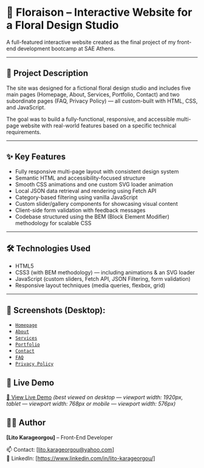# 🌸 Floraison – Interactive Website for a Floral Design Studio

A full-featured interactive website created as the final project of my front-end development bootcamp at SAE Athens.

---

## 📝 Project Description

 The site was designed for a fictional floral design studio and includes five main pages (Homepage, About, Services, Portfolio, Contact) and two subordinate pages (FAQ, Privacy Policy) — all custom-built with HTML, CSS, and JavaScript.

The goal was to build a fully-functional, responsive, and accessible multi-page website with real-world features based on a specific technical requirements.

---

## ✨ Key Features

  - Fully responsive multi-page layout with consistent design system
  - Semantic HTML and accessibility-focused structure
  - Smooth CSS animations and one custom SVG loader animation
  - Local JSON data retrieval and rendering using Fetch API
  - Category-based filtering using vanilla JavaScript
  - Custom slider/gallery components for showcasing visual content
  - Client-side form validation with feedback messages
  - Codebase structured using the BEM (Block Element Modifier) methodology for scalable CSS

---

## 🛠️ Technologies Used

- HTML5
- CSS3 (with BEM methodology) — including animations & an SVG loader
- JavaScript (custom sliders, Fetch API, JSON Filtering, form validation)
- Responsive layout techniques (media queries, flexbox, grid)

---

## 📸 Screenshots (Desktop):
  
- [`Homepage`](./screenshots/desktop/homepage.png)
- [`About`](./screenshots/desktop/about.png)
- [`Services`](./screenshots/desktop/services.png)
- [`Portfolio`](./screenshots/desktop/portfolio.png)
- [`Contact`](./screenshots/desktop/contact.png)
- [`FAQ`](./screenshots/desktop/FAQ.png)
- [`Privacy Policy`](./screenshots/desktop/privacy-policy.png)

## 🚀 Live Demo

[🔗 View Live Demo](https://florience.netlify.app/) *(best viewed on desktop — viewport width: 1920px, tablet — viewport width: 768px or  mobile — viewport width: 576px)*

## 👩‍💻 Author

**[Lito Karageorgou]** – Front-End Developer 

📫 Contact: [lito.karageorgou@yahoo.com]  
💼 LinkedIn: [https://www.linkedin.com/in/lito-karageorgou/]
